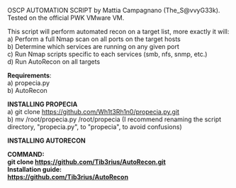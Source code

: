 OSCP AUTOMATION SCRIPT by Mattia Campagnano (The_S@vvyG33k).
Tested on the official PWK VMware VM.

This script will perform automated recon on a target list, more exactly it will: 
</br> a) Perform a full Nmap scan on all ports on the target hosts<br> b) Determine which services are running on any given port</br> c) Run Nmap scripts specific to each services (smb, nfs, snmp, etc.) </br>
d) Run AutoRecon on all targets

<b>Requirements</b>:
</br> a) propecia.py 
</br> b) AutoRecon

<b>INSTALLING PROPECIA</b> <br>
a) git clone https://github.com/Wh1t3Rh1n0/propecia.py.git <br> b) mv /root/propecia.py /root/propecia (I recommend renaming the script directory, "propecia.py", to "propecia", to avoid confusions) </br>

<b>INSTALLING AUTORECON<b> <br>
  
COMMAND: <br> git clone https://github.com/Tib3rius/AutoRecon.git </br>
Installation guide: <br> https://github.com/Tib3rius/AutoRecon </br>

